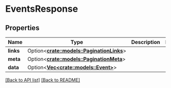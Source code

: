 # EventsResponse

## Properties

Name | Type | Description | Notes
------------ | ------------- | ------------- | -------------
**links** | Option<[**crate::models::PaginationLinks**](PaginationLinks.md)> |  | 
**meta** | Option<[**crate::models::PaginationMeta**](PaginationMeta.md)> |  | 
**data** | Option<[**Vec&lt;crate::models::Event&gt;**](Event.md)> |  | 

[[Back to API list]](../README.md#documentation-for-api-endpoints) [[Back to README]](../README.md)


